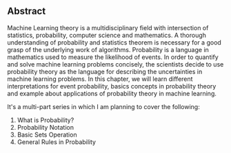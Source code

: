 ## Abstract

Machine Learning theory is a multidisciplinary field with intersection of statistics, probability, computer science and mathematics. A thorough understanding of probability and statistics theorem is necessary for a good grasp of the underlying work of algorithms.
Probability is a language in mathematics used to measure the likelihood of events. In order to quantify and solve machine learning problems concisely, the scientists decide to use probability theory as the language for describing the uncertainties in machine learning problems.
In this chapter, we will learn different interpretations for event probability, basics concepts in probability theory and example about applications of probability theory in machine learning.

It's a multi-part series in which I am planning to cover the following:

1. What is Probability?
2. Probability Notation
3. Basic Sets Operation 
4. General Rules in Probability